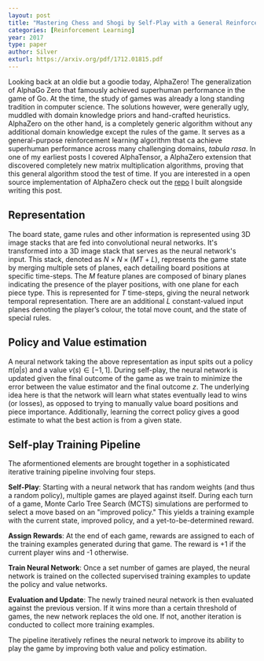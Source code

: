 ```yaml
---
layout: post
title: "Mastering Chess and Shogi by Self-Play with a General Reinforcement Learning Algorithm"
categories: [Reinforcement Learning]
year: 2017
type: paper
author: Silver
exturl: https://arxiv.org/pdf/1712.01815.pdf
---
```

Looking back at an oldie but a goodie today, AlphaZero! The generalization of AlphaGo Zero that famously achieved superhuman performance in the game of Go. At the time, the study of games was already a long standing tradition in computer science. The solutions however, were generally ugly, muddled with domain knowledge priors and hand-crafted heuristics. AlphaZero on the other hand, is a completely generic algorithm without any additional domain knowledge except the rules of the game. It serves as a general-purpose reinforcement learning algorithm that ca achieve superhuman performance across many challenging domains, *tabula rasa*. In one of my earliest posts I covered AlphaTensor, a AlphaZero extension that discovered completely new matrix multiplication algorithms, proving that this general algorithm stood the test of time. If you are interested in a open source implementation of AlphaZero check out the [repo](https://github.com/LeonEricsson/AlphaFour) I built alongside writing this post.

## Representation
The board state, game rules and other information is represented using 3D image stacks that are fed into convolutional neural networks. It's transformed into a 3D image stack that serves as the neural network's input. This stack, denoted as $N \times N \times (MT + L)$, represents the game state by merging multiple sets of planes, each detailing board positions at specific time-steps. The $M$ feature planes are composed of binary planes indicating the presence of the player positions, with one plane for each piece type. This is represented for $T$ time-steps, giving the neural network temporal representation. There are an additional $L$ constant-valued input planes denoting the player’s colour, the total move count, and the state of special rules. 

## Policy and Value estimation
A neural network taking the above representation as input spits out a policy $\pi(a|s)$ and a value $v(s)\in [-1, 1]$. During self-play, the neural network is updated given the final outcome of the game as we train to minimize the error between the value estimator and the final outcome $z$. The underlying idea here is that the network will learn what states eventually lead to wins (or losses), as opposed to trying to manually value board positions and piece importance. Additionally, learning the correct policy gives a good estimate to what the best action is from a given state.  

## Self-play Training Pipeline
The aformentioned elements are brought together in a sophisticated iterative training pipeline involving four steps.

**Self-Play**: Starting with a neural network that has random weights (and thus a random policy), multiple games are played against itself. During each turn of a game, Monte Carlo Tree Search (MCTS) simulations are performed to select a move based on an "improved policy." This yields a training example with the current state, improved policy, and a yet-to-be-determined reward.

**Assign Rewards**: At the end of each game, rewards are assigned to each of the training examples generated during that game. The reward is +1 if the current player wins and -1 otherwise.

**Train Neural Network**: Once a set number of games are played, the neural network is trained on the collected supervised training examples to update the policy and value networks.

**Evaluation and Update**: The newly trained neural network is then evaluated against the previous version. If it wins more than a certain threshold of games, the new network replaces the old one. If not, another iteration is conducted to collect more training examples.

The pipeline iteratively refines the neural network to improve its ability to play the game by improving both value and policy estimation. 